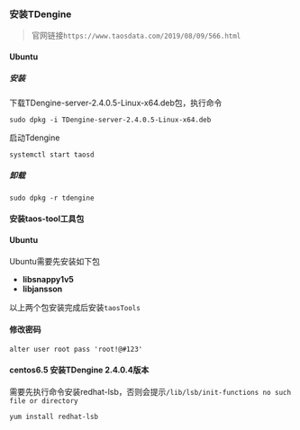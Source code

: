 ### 安装TDengine

> 官网链接`https://www.taosdata.com/2019/08/09/566.html`

#### Ubuntu

##### 安装
下载TDengine-server-2.4.0.5-Linux-x64.deb包，执行命令

`sudo dpkg -i TDengine-server-2.4.0.5-Linux-x64.deb`

启动Tdengine

`systemctl start taosd`

##### 卸载

`sudo dpkg -r tdengine`

#### 安装taos-tool工具包

#### Ubuntu

Ubuntu需要先安装如下包

- **libsnappy1v5**
- **libjansson**

以上两个包安装完成后安装`taosTools`

#### 修改密码

`alter user root pass 'root!@#123'`

#### centos6.5 安装TDengine 2.4.0.4版本
需要先执行命令安装redhat-lsb，否则会提示`/lib/lsb/init-functions no such file or directory`
```
yum install redhat-lsb
```